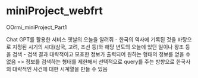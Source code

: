 # miniProject_webfrt
OOrmi_miniProject_Part1

Chat GPT를 활용한 서비스
옛날의 오늘을 알려줘
     - 한국의 역사에 기록된 것을 바탕으로 지정된 시기의 시대(삼국, 고려, 조선 등)와 해당 년도의 오늘에 있던 일이나 왕조 등을 검색
     - 검색 결과 대략적이고 모호한 정보가 출력되어 원하는 형태의 정보를 얻을 수 없음
     => 정보를 검색하는 형태를 제한해서 선택적으로 query를 주는 방향으로 한국사의 대략적인 사건에 대한 시계열을 만들 수 있음